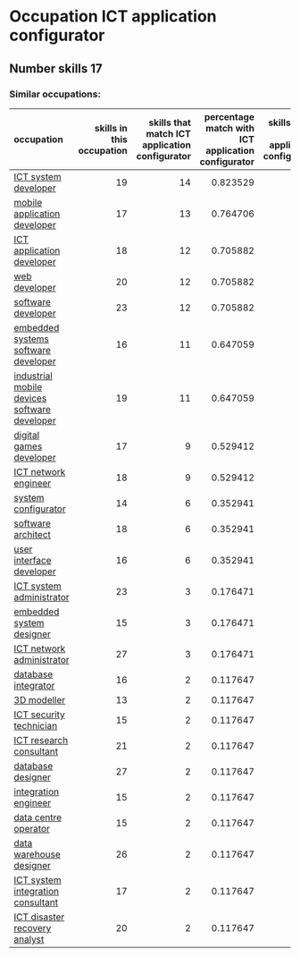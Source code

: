 # Occupation ICT application configurator
## Number skills 17
### Similar occupations:
| occupation                                                                                      |   skills in this occupation |   skills that match ICT application configurator |   percentage match with ICT application configurator |   skills not in ICT application configurator |
|:------------------------------------------------------------------------------------------------|----------------------------:|-------------------------------------------------:|-----------------------------------------------------:|---------------------------------------------:|
| [ICT system developer](ICT_system_developer.md)                                                 |                          19 |                                               14 |                                             0.823529 |                                            5 |
| [mobile application developer](mobile_application_developer.md)                                 |                          17 |                                               13 |                                             0.764706 |                                            4 |
| [ICT application developer](ICT_application_developer.md)                                       |                          18 |                                               12 |                                             0.705882 |                                            6 |
| [web developer](web_developer.md)                                                               |                          20 |                                               12 |                                             0.705882 |                                            8 |
| [software developer](software_developer.md)                                                     |                          23 |                                               12 |                                             0.705882 |                                           11 |
| [embedded systems software developer](embedded_systems_software_developer.md)                   |                          16 |                                               11 |                                             0.647059 |                                            5 |
| [industrial mobile devices software developer](industrial_mobile_devices_software_developer.md) |                          19 |                                               11 |                                             0.647059 |                                            8 |
| [digital games developer](digital_games_developer.md)                                           |                          17 |                                                9 |                                             0.529412 |                                            8 |
| [ICT network engineer](ICT_network_engineer.md)                                                 |                          18 |                                                9 |                                             0.529412 |                                            9 |
| [system configurator](system_configurator.md)                                                   |                          14 |                                                6 |                                             0.352941 |                                            8 |
| [software architect](software_architect.md)                                                     |                          18 |                                                6 |                                             0.352941 |                                           12 |
| [user interface developer](user_interface_developer.md)                                         |                          16 |                                                6 |                                             0.352941 |                                           10 |
| [ICT system administrator](ICT_system_administrator.md)                                         |                          23 |                                                3 |                                             0.176471 |                                           20 |
| [embedded system designer](embedded_system_designer.md)                                         |                          15 |                                                3 |                                             0.176471 |                                           12 |
| [ICT network administrator](ICT_network_administrator.md)                                       |                          27 |                                                3 |                                             0.176471 |                                           24 |
| [database integrator](database_integrator.md)                                                   |                          16 |                                                2 |                                             0.117647 |                                           14 |
| [3D modeller](3D_modeller.md)                                                                   |                          13 |                                                2 |                                             0.117647 |                                           11 |
| [ICT security technician](ICT_security_technician.md)                                           |                          15 |                                                2 |                                             0.117647 |                                           13 |
| [ICT research consultant](ICT_research_consultant.md)                                           |                          21 |                                                2 |                                             0.117647 |                                           19 |
| [database designer](database_designer.md)                                                       |                          27 |                                                2 |                                             0.117647 |                                           25 |
| [integration engineer](integration_engineer.md)                                                 |                          15 |                                                2 |                                             0.117647 |                                           13 |
| [data centre operator](data_centre_operator.md)                                                 |                          15 |                                                2 |                                             0.117647 |                                           13 |
| [data warehouse designer](data_warehouse_designer.md)                                           |                          26 |                                                2 |                                             0.117647 |                                           24 |
| [ICT system integration consultant](ICT_system_integration_consultant.md)                       |                          17 |                                                2 |                                             0.117647 |                                           15 |
| [ICT disaster recovery analyst](ICT_disaster_recovery_analyst.md)                               |                          20 |                                                2 |                                             0.117647 |                                           18 |
